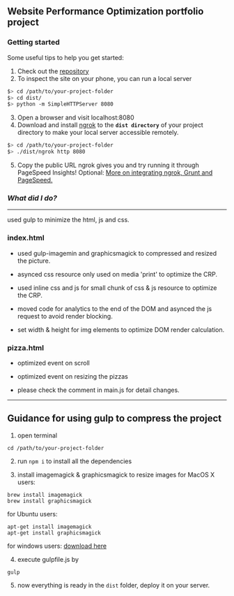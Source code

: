 ## Website Performance Optimization portfolio project

### Getting started
Some useful tips to help you get started:

1. Check out the [repository](https://github.com/josephmax/web-optimization-project-for-nano-degree.git)
2. To inspect the site on your phone, you can run a local server

  ```bash
  $> cd /path/to/your-project-folder
  $> cd dist/
  $> python -m SimpleHTTPServer 8080
  ```

3. Open a browser and visit localhost:8080
4. Download and install [ngrok](https://ngrok.com/) to the **`dist directory`** of your project directory to make your local server accessible remotely.

  ``` bash
  $> cd /path/to/your-project-folder
  $> ./dist/ngrok http 8080
  ```

5. Copy the public URL ngrok gives you and try running it through PageSpeed Insights! Optional: [More on integrating ngrok, Grunt and PageSpeed.](http://www.jamescryer.com/2014/06/12/grunt-pagespeed-and-ngrok-locally-testing/)


### *What did I do?*
----
used gulp to minimize the html, js and css.

### index.html

- used gulp-imagemin and graphicsmagick to compressed and resized the picture.

- asynced css resource only used on media 'print' to optimize the CRP.

- used inline css and js for small chunk of css & js resource to optimize the CRP.

- moved code for analytics to the end of the DOM and asynced the js request to avoid render blocking.

- set width & height for img elements to optimize DOM render calculation.

### pizza.html

- optimized event on scroll

- optimized event on resizing the pizzas

- please check the comment in main.js for detail changes.

---
## Guidance for using gulp to compress the project

1) open terminal

```
cd /path/to/your-project-folder
```

2) run `npm i` to install all the dependencies

3) install imagemagick & graphicsmagick to resize images 
for MacOS X users: 
``` 
brew install imagemagick
brew install graphicsmagick
```
for Ubuntu users:
```
apt-get install imagemagick
apt-get install graphicsmagick
```
for windows users:
[download here](http://www.imagemagick.org/script/binary-releases.php)

4) execute gulpfile.js by
```
gulp
```

5) now everything is ready in the `dist` folder, deploy it on your server.
